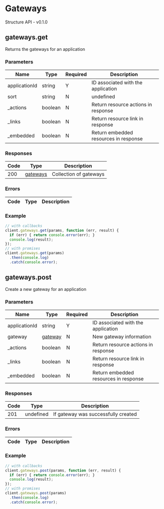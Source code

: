 # Gateways
Structure API - v0.1.0

## gateways.get
Returns the gateways for an application



### Parameters
| Name | Type | Required | Description |
| ---- | ---- | -------- | ----------- |
| applicationId | string | Y | ID associated with the application |
| sort | string | N | undefined |
| _actions | boolean | N | Return resource actions in response |
| _links | boolean | N | Return resource link in response |
| _embedded | boolean | N | Return embedded resources in response |

### Responses
| Code | Type | Description |
| ---- | ---- | ----------- |
| 200 | [gateways](_schemas.md#gateways) | Collection of gateways |

### Errors
| Code | Type | Description |
| ---- | ---- | ----------- |

### Example
```javascript
// with callbacks
client.gateways.get(params, function (err, result) {
  if (err) { return console.error(err); }
  console.log(result);
});
// with promises
client.gateways.get(params)
  .then(console.log)
  .catch(console.error);
```
## gateways.post
Create a new gateway for an application



### Parameters
| Name | Type | Required | Description |
| ---- | ---- | -------- | ----------- |
| applicationId | string | Y | ID associated with the application |
| gateway | [gateway](_schemas.md#gateway) | N | New gateway information |
| _actions | boolean | N | Return resource actions in response |
| _links | boolean | N | Return resource link in response |
| _embedded | boolean | N | Return embedded resources in response |

### Responses
| Code | Type | Description |
| ---- | ---- | ----------- |
| 201 | undefined | If gateway was successfully created |

### Errors
| Code | Type | Description |
| ---- | ---- | ----------- |

### Example
```javascript
// with callbacks
client.gateways.post(params, function (err, result) {
  if (err) { return console.error(err); }
  console.log(result);
});
// with promises
client.gateways.post(params)
  .then(console.log)
  .catch(console.error);
```
